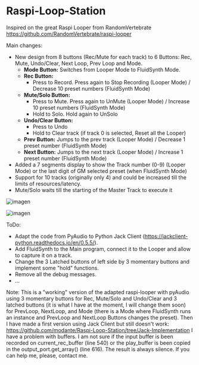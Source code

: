 # Raspi-Loop-Station

Inspired on the great Raspi Looper from RandomVertebrate https://github.com/RandomVertebrate/raspi-looper

Main changes:
- New design from 8 buttons (Rec/Mute for each track) to 6 Buttons: Rec, Mute, Undo/Clear, Next Loop, Prev Loop and Mode.
  - **Mode Button:** Switches from Looper Mode to FluidSynth Mode.
  - **Rec Button:**
    - Press to Record. Press again to Stop Recording (Looper Mode) / Decrease 10 preset numbers (FluidSynth Mode)
  - **Mute/Solo Button:**
    - Press to Mute. Press again to UnMute (Looper Mode) / Increase 10 preset numbers (FluidSynth Mode)
    - Hold to Solo. Hold again to UnSolo
  - **Undo/Clear Button:**
    - Press to Undo
    - Hold to Clear track (if track 0 is selected, Reset all the Looper)
  - **Prev Button:** Jumps to the prev track (Looper Mode) / Decrease 1 preset number (FluidSynth Mode)
  - **Next Button:** Jumps to the next track (Looper Mode) / Increase 1 preset number (FluidSynth Mode)
- Added a 7 segments display to show the Track number (0-9) (Looper Mode) or the last digit of GM selected preset (when FluidSynth Mode)
- Support for 10 tracks (originally only 4) and could be increased till the limits of resources/latency.
- Mute/Solo waits till the starting of the Master Track to execute it

![imagen](https://github.com/user-attachments/assets/7e4a752f-1773-4dce-8de1-60d16994fe0f)

![imagen](https://github.com/user-attachments/assets/c0264a8e-3662-4eb9-855b-bd9bf15feecf)

ToDo:
- Adapt the code from PyAudio to Python Jack Client (https://jackclient-python.readthedocs.io/en/0.5.5/).
- Add FluidSynth to the Main program, connect it to the Looper and allow to capture it on a track.
- Change the 3 Latched buttons of left side by 3 momentary buttons and implement some "hold" functions.
- Remove all the debug messages.
- ...


Note: This is a "working" version of the adapted raspi-looper with pyAudio using 3 momentary buttons for Rec, Mute/Solo and Undo/Clear and 3 latched buttons (it is what I have at the moment, I will change them soon) for PrevLoop, NextLoop, and Mode (there is a Mode where FluidSynth runs an instance and PrevLoop and NextLoop Buttons changes the preset).
Then I have made a first version using Jack Client but still doesn't work: https://github.com/modante/Raspi-Loop-Station/tree/Jack-Implementation
I have a problem with buffers. I am not sure if the input buffer is been recorded on current_rec_buffer (line 540) or the play_buffer is been copied in the output_port.get_array() (line 616). The result is always silence. If you can help me, please, contact me.
